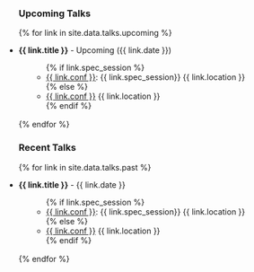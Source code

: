 <div class="talks">
<ul style="margin-left:-20px">

### Upcoming Talks

{% for link in site.data.talks.upcoming %}

<li style="margin-bottom:1rem">
  <div class="col-sm-9">
      <div class="title"><b>{{ link.title }}</b> - Upcoming ({{ link.date }})</div>
      <ul class="fa-ul" style="margin-left:25px">
      {% if link.spec_session %}
        <li><span class="fa-li"><i class="fas fa-map-pin"></i></span><a href="{{ link.conf_website }}">{{ link.conf }}</a>: {{ link.spec_session}} {{ link.location }}</li>
      {% else %}
        <li><span class="fa-li"><i class="fas fa-map-pin"></i></span><a href="{{ link.conf_website }}">{{ link.conf }}</a> {{ link.location }}</li>
      {% endif %}
      </ul>
  </div>
</li>

{% endfor %}

### Recent Talks

{% for link in site.data.talks.past %}

<li style="margin-bottom:1rem">
  <div class="col-sm-9">
      <div class="title"><b>{{ link.title }}</b> - {{ link.date }}</div>
      <ul class="fa-ul" style="margin-left:25px">
      {% if link.spec_session %}
        <li><span class="fa-li"><i class="fas fa-map-pin"></i></span><a href="{{ link.conf_website }}">{{ link.conf }}</a>: {{ link.spec_session}} {{ link.location }}</li>
      {% else %}
        <li><span class="fa-li"><i class="fas fa-map-pin"></i></span><a href="{{ link.conf_website }}">{{ link.conf }}</a> {{ link.location }}</li>
      {% endif %}
      </ul>
  </div>
</li>

{% endfor %}

</ul>
</div>

